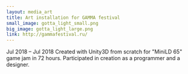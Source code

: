 ```yaml
---
layout: media_art
title: Art installation for GAMMA festival
small_image: gotta_light_small.png
big_image: gotta_light_large.png
link: http://gammafestival.ru/
---
```

Jul 2018 – Jul 2018
Created with Unity3D from scratch for "MiniLD 65" game jam in 72 hours.
Participated in creation as a programmer and a designer.